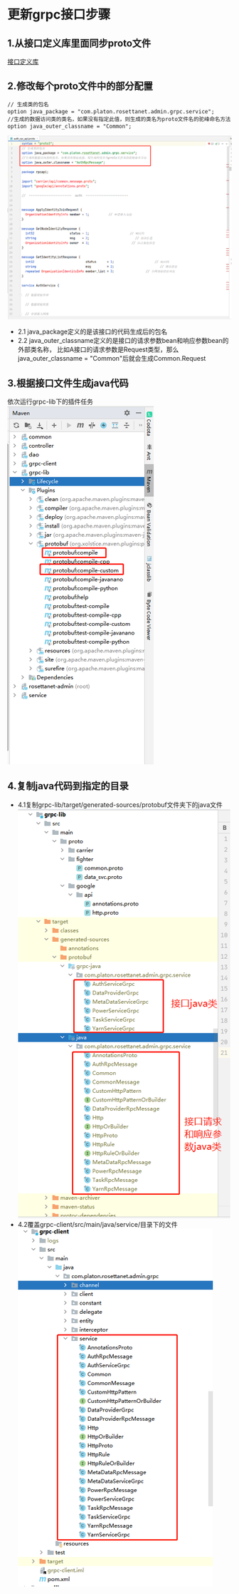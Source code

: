 # 更新grpc接口步骤

## 1.从接口定义库里面同步proto文件
[接口定义库](http://192.168.9.66/RosettaFlow/armada-common)
## 2.修改每个proto文件中的部分配置
```
// 生成类的包名
option java_package = "com.platon.rosettanet.admin.grpc.service";
//生成的数据访问类的类名，如果没有指定此值，则生成的类名为proto文件名的驼峰命名方法
option java_outer_classname = "Common";
```
![proto](./proto.jpg)
+ 2.1 java_package定义的是该接口的代码生成后的包名
+ 2.2 java_outer_classname定义的是接口的请求参数bean和响应参数bean的外部类名称，
比如A接口的请求参数是Request类型，那么java_outer_classname = "Common"后就会生成Common.Request

## 3.根据接口文件生成java代码
依次运行grpc-lib下的插件任务
![插件任务](./任务插件截图.jpg)
## 4.复制java代码到指定的目录
+ 4.1复制grpc-lib/target/generated-sources/protobuf文件夹下的java文件
![java文件](./protobuf.jpg)
+ 4.2覆盖grpc-client/src/main/java/service/目录下的文件
![service](./service.jpg)